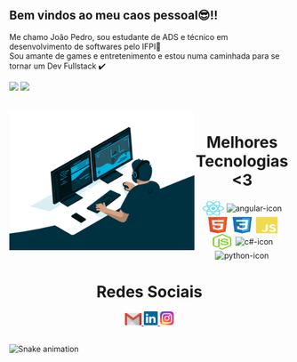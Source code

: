 ## Bem vindos ao meu caos pessoal😎!!

Me chamo João Pedro, sou estudante de ADS e técnico em desenvolvimento de softwares pelo IFPI📌 <br>
Sou amante de games e entretenimento e estou numa caminhada para se tornar um Dev Fullstack ✔️

<div>
  <img src="https://github-readme-stats.vercel.app/api?username=JPedroCSz&show_icons=true&theme=discord_old_blurple&include_all_commits=true&count_private=true"/>
  <img src="https://github-readme-stats.vercel.app/api/top-langs/?username=JPedroCSz&layout=compact&langs_count=16&theme=discord_old_blurple"/>
</div>
<br>

<div  align="center"> 
  <div style="display: inline_block"><br>
    <img align="left" height="250" alt="coding-time" src="code.gif">
    <h1 align="center">Melhores Tecnologias <3</h1>
    <img align="center" height="30" width="40" alt="react-icon" src="https://raw.githubusercontent.com/devicons/devicon/master/icons/react/react-original.svg">
    <img align="center" height="30" width="40" alt="angular-icon" src="https://cdn.jsdelivr.net/gh/devicons/devicon/icons/angularjs/angularjs-original.svg">
    <img align="center" height="30" width="40" alt="html-icon" src="https://raw.githubusercontent.com/devicons/devicon/master/icons/html5/html5-original.svg">
    <img align="center" height="30" width="40" alt="css-icon" src="https://raw.githubusercontent.com/devicons/devicon/master/icons/css3/css3-original.svg">
    <img align="center" height="30" width="40" alt="js-icon" src="https://raw.githubusercontent.com/devicons/devicon/master/icons/javascript/javascript-plain.svg">
    <img align="center" height="30" width="40" alt="nodejs-icon" src="https://raw.githubusercontent.com/devicons/devicon/master/icons/nodejs/nodejs-original.svg">
    <img align="center" height="30" width="40" alt="c#-icon" src="https://cdn.jsdelivr.net/gh/devicons/devicon/icons/csharp/csharp-original.svg">   
    <img align="center" height="30" width="40" alt="python-icon" src="https://cdn.jsdelivr.net/gh/devicons/devicon/icons/python/python-original.svg">
   </div>
    
  
  <h1 align="center">Redes Sociais</h1>
    <a href = "mailto: work.joaopedoca22@gmail.com">
      <img width="30" src="gmail.svg">
    </a>
    <a href = "#####">
      <img width="25" src="linkedin.svg">
    </a>
    <a href = "https://www.instagram.com/_jpedro_carvalho_/">
      <img width="25" src="instagram.png">
    </a>
</div>
<br/>


![Snake animation](https://github.com/LuigiGF/LuigiGF/blob/output/github-contribution-grid-snake.svg)
